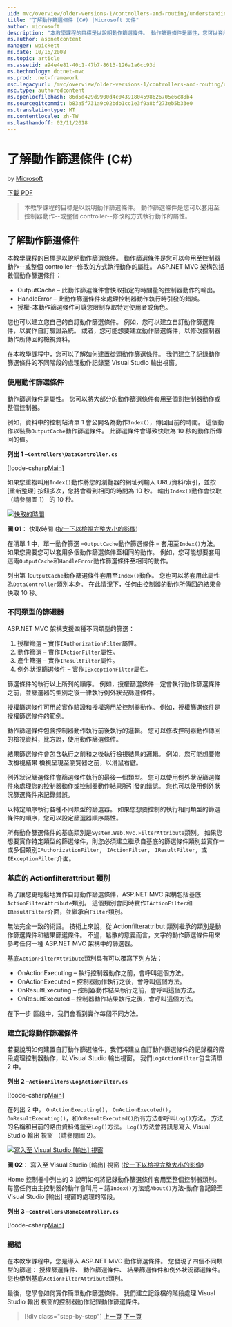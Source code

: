 ```yaml
---
uid: mvc/overview/older-versions-1/controllers-and-routing/understanding-action-filters-cs
title: "了解動作篩選條件 (C#) |Microsoft 文件"
author: microsoft
description: "本教學課程的目標是以說明動作篩選條件。 動作篩選條件是屬性，您可以套用至控制器動作--或整個控制器..."
ms.author: aspnetcontent
manager: wpickett
ms.date: 10/16/2008
ms.topic: article
ms.assetid: a94e4e81-40c1-47b7-8613-126a1a6cc93d
ms.technology: dotnet-mvc
ms.prod: .net-framework
msc.legacyurl: /mvc/overview/older-versions-1/controllers-and-routing/understanding-action-filters-cs
msc.type: authoredcontent
ms.openlocfilehash: 86d5d429d9900d4c04391804598626705e6c88b4
ms.sourcegitcommit: b83a5f731a9c02bdb1cc1e3f9a8bf273eb5b33e0
ms.translationtype: MT
ms.contentlocale: zh-TW
ms.lasthandoff: 02/11/2018
---
```

<a name="understanding-action-filters-c"></a>了解動作篩選條件 (C#)
====================
by [Microsoft](https://github.com/microsoft)

[下載 PDF](http://download.microsoft.com/download/e/f/3/ef3f2ff6-7424-48f7-bdaa-180ef64c3490/ASPNET_MVC_Tutorial_14_CS.pdf)

> 本教學課程的目標是以說明動作篩選條件。 動作篩選條件是您可以套用至控制器動作--或整個 controller--修改的方式執行動作的屬性。


## <a name="understanding-action-filters"></a>了解動作篩選條件

本教學課程的目標是以說明動作篩選條件。 動作篩選條件是您可以套用至控制器動作--或整個 controller--修改的方式執行動作的屬性。 ASP.NET MVC 架構包括數個動作篩選條件：

- OutputCache – 此動作篩選條件會快取指定的時間量的控制器動作的輸出。
- HandleError – 此動作篩選條件來處理控制器動作執行時引發的錯誤。
- 授權-本動作篩選條件可讓您限制存取特定使用者或角色。

您也可以建立您自己的自訂動作篩選條件。 例如，您可以建立自訂動作篩選條件，以實作自訂驗證系統。 或者，您可能想要建立動作篩選條件，以修改控制器動作所傳回的檢視資料。

在本教學課程中，您可以了解如何建置從頭動作篩選條件。 我們建立了記錄動作篩選條件的不同階段的處理動作記錄至 Visual Studio 輸出視窗。

### <a name="using-an-action-filter"></a>使用動作篩選條件

動作篩選條件是屬性。 您可以將大部分的動作篩選條件套用至個別控制器動作或整個控制器。

例如，資料中的控制站清單 1 會公開名為動作`Index()`，傳回目前的時間。 這個動作以裝飾`OutputCache`動作篩選條件。 此篩選條件會導致快取為 10 秒的動作所傳回的值。

**列出 1 –`Controllers\DataController.cs`**

[!code-csharp[Main](understanding-action-filters-cs/samples/sample1.cs)]

如果您重複叫用`Index()`動作將您的瀏覽器的網址列輸入 URL/資料/索引，並按 [重新整理] 按鈕多次，您將會看到相同的時間為 10 秒。 輸出`Index()`動作會快取 （請參閱圖 1） 的 10 秒。


[![快取的時間](understanding-action-filters-cs/_static/image2.png)](understanding-action-filters-cs/_static/image1.png)

**圖 01**： 快取時間 ([按一下以檢視完整大小的影像](understanding-action-filters-cs/_static/image3.png))


在清單 1 中，單一動作篩選 –`OutputCache`動作篩選條件 – 套用至`Index()`方法。 如果您需要您可以套用多個動作篩選條件至相同的動作。 例如，您可能想要套用這兩`OutputCache`和`HandleError`動作篩選條件至相同的動作。

列出第 1`OutputCache`動作篩選條件套用至`Index()`動作。 您也可以將套用此屬性為`DataController`類別本身。 在此情況下，任何由控制器的動作所傳回的結果會快取 10 秒。

### <a name="the-different-types-of-filters"></a>不同類型的篩選器

ASP.NET MVC 架構支援四種不同類型的篩選：

1. 授權篩選 – 實作`IAuthorizationFilter`屬性。
2. 動作篩選 – 實作`IActionFilter`屬性。
3. 產生篩選 – 實作`IResultFilter`屬性。
4. 例外狀況篩選條件 – 實作`IExceptionFilter`屬性。

篩選條件的執行以上所列的順序。 例如，授權篩選條件一定會執行動作篩選條件之前，並篩選器的型別之後一律執行例外狀況篩選條件。

授權篩選條件可用於實作驗證和授權適用於控制器動作。 例如，授權篩選條件是授權篩選條件的範例。

動作篩選條件包含控制器動作執行前後執行的邏輯。 您可以修改控制器動作傳回的檢視資料，比方說，使用動作篩選條件。

結果篩選條件會包含執行之前和之後執行檢視結果的邏輯。 例如，您可能想要修改檢視結果 檢視呈現至瀏覽器之前，以滑鼠右鍵。

例外狀況篩選條件會篩選條件執行的最後一個類型。 您可以使用例外狀況篩選條件來處理您的控制器動作或控制器動作結果所引發的錯誤。 您也可以使用例外狀況篩選條件來記錄錯誤。

以特定順序執行各種不同類型的篩選器。 如果您想要控制的執行相同類型的篩選條件的順序，您可以設定篩選器順序屬性。

所有動作篩選條件的基底類別是`System.Web.Mvc.FilterAttribute`類別。 如果您想要實作特定類型的篩選條件，則您必須建立繼承自基底的篩選條件類別並實作一或多個類別`IAuthorizationFilter`， `IActionFilter`， `IResultFilter`，或`IExceptionFilter`介面。

### <a name="the-base-actionfilterattribute-class"></a>基底的 Actionfilterattribut 類別

為了讓您更輕鬆地實作自訂動作篩選條件，ASP.NET MVC 架構包括基底`ActionFilterAttribute`類別。 這個類別會同時實作`IActionFilter`和`IResultFilter`介面，並繼承自`Filter`類別。

無法完全一致的術語。 技術上來說，從 Actionfilterattribut 類別繼承的類別是動作篩選條件和結果篩選條件。 不過，鬆散的意義而言，文字的動作篩選條件用來參考任何一種 ASP.NET MVC 架構中的篩選器。

基底`ActionFilterAttribute`類別具有可以覆寫下列方法：

- OnActionExecuting – 執行控制器動作之前，會呼叫這個方法。
- OnActionExecuted – 控制器動作執行之後，會呼叫這個方法。
- OnResultExecuting – 控制器動作結果執行之前，會呼叫這個方法。
- OnResultExecuted – 控制器動作結果執行之後，會呼叫這個方法。

在下一步 區段中，我們會看到實作每個不同方法。

### <a name="creating-a-log-action-filter"></a>建立記錄動作篩選條件

若要說明如何建置自訂動作篩選條件，我們將建立自訂動作篩選條件的記錄檔的階段處理控制器動作，以 Visual Studio 輸出視窗。 我們`LogActionFilter`包含清單 2 中。

**列出 2 –`ActionFilters\LogActionFilter.cs`**

[!code-csharp[Main](understanding-action-filters-cs/samples/sample2.cs)]

在列出 2 中， `OnActionExecuting()`， `OnActionExecuted()`， `OnResultExecuting()`，和`OnResultExecuted()`所有方法都呼叫`Log()`方法。 方法的名稱和目前的路由資料傳遞至`Log()`方法。 `Log()`方法會將訊息寫入 Visual Studio 輸出 視窗 （請參閱圖 2）。


[![寫入至 Visual Studio [輸出] 視窗](understanding-action-filters-cs/_static/image5.png)](understanding-action-filters-cs/_static/image4.png)

**圖 02**： 寫入至 Visual Studio [輸出] 視窗 ([按一下以檢視完整大小的影像](understanding-action-filters-cs/_static/image6.png))


Home 控制器中列出的 3 說明如何將記錄動作篩選條件套用至整個控制器類別。 每當任何由主控制器的動作會叫用 – 請`Index()`方法或`About()`方法-動作會記錄至 Visual Studio [輸出] 視窗的處理的階段。

**列出 3 –`Controllers\HomeController.cs`**

[!code-csharp[Main](understanding-action-filters-cs/samples/sample3.cs)]

### <a name="summary"></a>總結

在本教學課程中，您是導入 ASP.NET MVC 動作篩選條件。 您發現了四個不同類型的篩選： 授權篩選條件、 動作篩選條件、 結果篩選條件和例外狀況篩選條件。 您也學到基底`ActionFilterAttribute`類別。

最後，您學會如何實作簡單動作篩選條件。 我們建立記錄檔的階段處理 Visual Studio 輸出 視窗的控制器動作記錄動作篩選條件。

>[!div class="step-by-step"]
[上一頁](asp-net-mvc-routing-overview-cs.md)
[下一頁](improving-performance-with-output-caching-cs.md)
